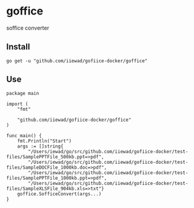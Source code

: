 # goffice
soffice converter

## Install
`go get -u "github.com/iiewad/gofiice-docker/goffice"`

## Use
```
package main

import (
	"fmt"

	"github.com/iiewad/gofiice-docker/goffice"
)

func main() {
	fmt.Println("Start")
	args := []string{
		"/Users/iewad/go/src/github.com/iiewad/gofiice-docker/test-files/SamplePPTFile_500kb.ppt=>pdf",
		"/Users/iewad/go/src/github.com/iiewad/gofiice-docker/test-files/SampleDOCFile_1000kb.doc=>pdf",
		"/Users/iewad/go/src/github.com/iiewad/gofiice-docker/test-files/SamplePPTFile_1000kb.ppt=>pdf",
		"/Users/iewad/go/src/github.com/iiewad/gofiice-docker/test-files/SampleXLSFile_904kb.xls=>txt"}
	goffice.SofficeConvert(args...)
}

```
